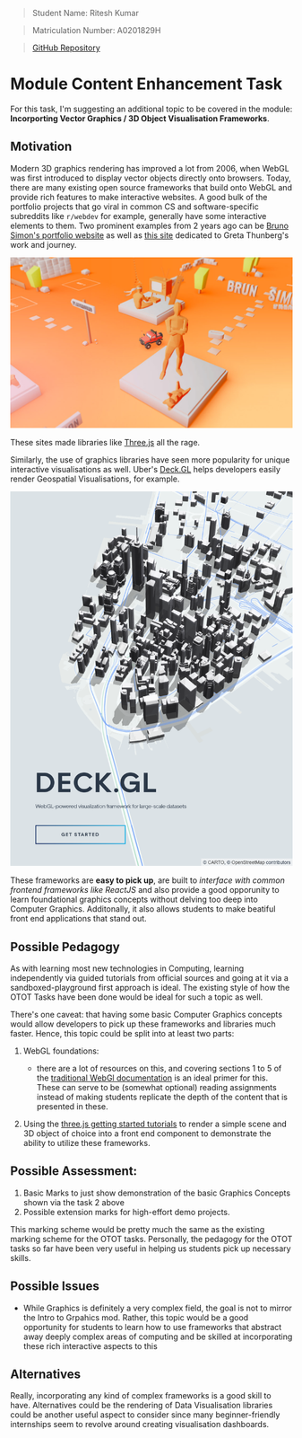 >Student Name: Ritesh Kumar

>Matriculation Number: A0201829H

>[GitHub Repository](https://github.com/rtshkmr/CS3219_assignments/tree/main/taskG)


# Module Content Enhancement Task

For this task, I'm suggesting an additional topic to be covered in the module:   
**Incorporting Vector Graphics / 3D Object Visualisation Frameworks**. 


## Motivation 

Modern 3D graphics rendering has improved a lot from 2006, when WebGL was first introduced to display vector objects directly onto browsers. Today, there are many existing open source frameworks that build onto WebGL and provide rich features to make interactive websites. A good bulk of the portfolio projects that go viral in common CS and software-specific subreddits like `r/webdev` for example, generally have some interactive elements to them. Two prominent examples from 2 years ago can be [Bruno Simon's portfolio website](https://bruno-simon.com/) as well as [this site](https://theyearofgreta.com/) dedicated to Greta Thunberg's work and journey. 

![burno simon](./resources/bruno_simon_1.jpg)

These sites made libraries like [Three.js](https://threejs.org/) all the rage.

Similarly, the use of graphics libraries have seen more popularity for unique interactive visualisations as well. Uber's [Deck.GL](https://deck.gl/) helps developers easily render Geospatial Visualisations, for example.

![deckgl](./resources/deck%20gl.png)

These frameworks are **easy to pick up**, are built to *interface with common frontend frameworks like ReactJS* and also provide a good opporunity to learn foundational graphics concepts without delving too deep into Computer Graphics. 
Additonally, it also allows students to make beatiful front end applications that stand out. 


## Possible Pedagogy

As with learning most new technologies in Computing, learning independently via guided tutorials from official sources and going at it via a sandboxed-playground first approach is ideal. The existing style of how the OTOT Tasks have been done would be ideal for such a topic as well. 

There's one caveat: that having some basic Computer Graphics concepts would allow developers to pick up these frameworks and libraries much faster. Hence, this topic could be split into at least two parts:
1. WebGL foundations:  
   * there are a lot of resources on this, and covering sections 1 to 5 of the [traditional WebGl documentation](https://learnwebgl.brown37.net/) is an ideal primer for this. These can serve to be (somewhat optional) reading assignments instead of making students replicate the depth of the content that is presented in these.   

2. Using the [three.js getting started tutorials](https://threejs.org/docs/#manual/en/introduction/Creating-a-scene) to render a simple scene and 3D object of choice into a front end component to demonstrate the ability to utilize these frameworks.

## Possible Assessment: 

1. Basic Marks to just show demonstration of the basic Graphics Concepts shown via the task 2 above
2. Possible extension marks for high-effort demo projects. 

This marking scheme would be pretty much the same as the existing marking scheme for the OTOT tasks. Personally, the pedagogy for the OTOT tasks so far have been very useful in helping us students pick up necessary skills. 

## Possible Issues
* While Graphics is definitely a very complex field, the goal is not to mirror the Intro to Grpahics mod. Rather, this topic would be a good opportunity for students to learn how to use frameworks that abstract away deeply complex areas of computing and be skilled at incorporating these rich interactive aspects to this 


## Alternatives 

Really, incorporating any kind of complex frameworks is a good skill to have. Alternatives could be the rendering of Data Visualisation libraries could be another useful aspect to consider since many beginner-friendly internships seem to revolve around creating visualisation dashboards. 




